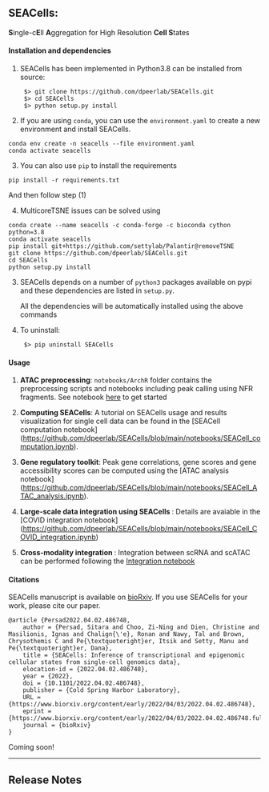 SEACells: 
------

**S**ingle-c**E**ll **A**ggregation for High Resolution **Cell S**tates 

#### Installation and dependencies
1. SEACells has been implemented in Python3.8 can be installed from source: 
		
		$> git clone https://github.com/dpeerlab/SEACells.git
		$> cd SEACells
		$> python setup.py install
 
2. If you are using `conda`, you can use the `environment.yaml` to create a new environment and install SEACells.
```
conda env create -n seacells --file environment.yaml
conda activate seacells
```

3. You can also use `pip` to install the requirements 
```
pip install -r requirements.txt
```
And then follow step (1)

4. MulticoreTSNE issues can be solved using 
```
conda create --name seacells -c conda-forge -c bioconda cython python=3.8
conda activate seacells
pip install git+https://github.com/settylab/Palantir@removeTSNE
git clone https://github.com/dpeerlab/SEACells.git
cd SEACells 
python setup.py install
```


3. SEACells depends on a number of `python3` packages available on pypi and these dependencies are listed in `setup.py`.

    All the dependencies will be automatically installed using the above commands

4. To uninstall:
		
		$> pip uninstall SEACells

#### Usage


1. <b>ATAC preprocessing</b>:
`notebooks/ArchR` folder contains the preprocessing scripts and notebooks including peak calling using NFR fragments. See notebook [here](https://github.com/dpeerlab/SEACells/blob/main/notebooks/ArchR/ArchR-preprocessing.ipynb) to get started 

2. <b>Computing SEACells</b>:
A tutorial on SEACells usage and results visualization for single cell data can be found in the [SEACell computation notebook] (https://github.com/dpeerlab/SEACells/blob/main/notebooks/SEACell_computation.ipynb).

3. <b>Gene regulatory toolkit</b>:
Peak gene correlations, gene scores and gene accessibility scores can be computed using the [ATAC analysis notebook] (https://github.com/dpeerlab/SEACells/blob/main/notebooks/SEACell_ATAC_analysis.ipynb).

4. <b>Large-scale data integration using SEACells </b>:
Details are avaiable in the [COVID integration notebook] (https://github.com/dpeerlab/SEACells/blob/main/notebooks/SEACell_COVID_integration.ipynb)


5. <b>Cross-modality integration </b>:
Integration between scRNA and scATAC can be performed following the [Integration notebook](https://github.com/dpeerlab/SEACells/blob/main/notebooks/SEACell_domain_adapt.ipynb)

#### Citations
SEACells manuscript is available on [bioRxiv](https://www.biorxiv.org/content/10.1101/2022.04.02.486748v1). If you use SEACells for your work, please cite our paper.

```
@article {Persad2022.04.02.486748,
	author = {Persad, Sitara and Choo, Zi-Ning and Dien, Christine and Masilionis, Ignas and Chalign{\'e}, Ronan and Nawy, Tal and Brown, Chrysothemis C and Pe{\textquoteright}er, Itsik and Setty, Manu and Pe{\textquoteright}er, Dana},
	title = {SEACells: Inference of transcriptional and epigenomic cellular states from single-cell genomics data},
	elocation-id = {2022.04.02.486748},
	year = {2022},
	doi = {10.1101/2022.04.02.486748},
	publisher = {Cold Spring Harbor Laboratory},
	URL = {https://www.biorxiv.org/content/early/2022/04/03/2022.04.02.486748},
	eprint = {https://www.biorxiv.org/content/early/2022/04/03/2022.04.02.486748.full.pdf},
	journal = {bioRxiv}
}

```


Coming soon!
____

Release Notes
-------------

